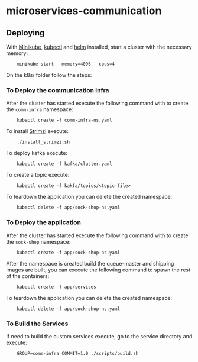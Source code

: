 # microservices-communication


## Deploying

With [Minikube](https://github.com/kubernetes/minikube), [kubectl](https://kubernetes.io/docs/tasks/tools/install-kubectl/) and [helm](https://helm.sh/) installed, start a cluster with the necessary memory:

```
    minikube start --memory=4096 --cpus=4
```

On the k8s/ folder follow the steps:

### To Deploy the communication infra
After the cluster has started execute the following command with to create the `comm-infra` namespace:

```
    kubectl create -f comm-infra-ns.yaml
```

To install [Strimzi](https://strimzi.io/) execute:
```
    ./install_strimzi.sh
```

To deploy kafka execute:

```
    kubectl create -f kafka/cluster.yaml
```

To create a topic execute:
```
    kubectl create -f kakfa/topics/<topic-file>
```

To teardown the application you can delete the created namespace:

```
    kubectl delete -f app/sock-shop-ns.yaml
```

### To Deploy the application

After the cluster has started execute the following command with to create the `sock-shop` namespace:

```
    kubectl create -f app/sock-shop-ns.yaml
```

After the namespace is created build the queue-master and shipping images are built, you can execute the following command to spawn the rest of the containers:


```
    kubectl create -f app/services
```

To teardown the application you can delete the created namespace:

```
    kubectl delete -f app/sock-shop-ns.yaml
```

### To Build the Services
If need to build the custom services execute, go to the service directory and execute:
```
    GROUP=comm-infra COMMIT=1.0 ./scripts/build.sh
```